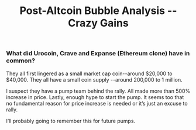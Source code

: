 ﻿---
layout: posts
title: Post-Altcoin Bubble Analysis -- Crazy Gains
categories: [altcoins]
---

### What did Urocoin, Crave and Expanse (Ethereum clone) have in common?

They all first lingered as a small market cap coin--around $20,000 to $40,000. They all have a small coin supply --around 200,000 to 1 million.

I suspect they have a pump team behind the rally. All made more than 500% increase in price. Lastly, enough hype to start the pump. It seems too that 
no fundamental reason for price increase is needed or it’s just an excuse to rally.

I’ll probably going to remember this for future pumps.